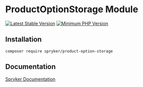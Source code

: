 # ProductOptionStorage Module
[![Latest Stable Version](https://poser.pugx.org/spryker/product-option-storage/v/stable.svg)](https://packagist.org/packages/spryker/product-option-storage)
[![Minimum PHP Version](https://img.shields.io/badge/php-%3E%3D%207.3-8892BF.svg)](https://php.net/)

## Installation

```
composer require spryker/product-option-storage
```

## Documentation

[Spryker Documentation](https://spryker.github.io)
